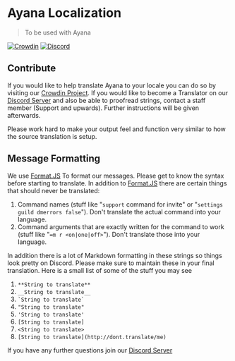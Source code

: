 # Ayana Localization
>To be used with Ayana

[![Crowdin](https://d322cqt584bo4o.cloudfront.net/ayana/localized.svg)](https://crowdin.com/project/ayana)
[![Discord](https://discordapp.com/api/guilds/145166056812576768/embed.png)](https://discord.gg/WpfP3aW)

## Contribute
If you would like to help translate Ayana to your locale you can do so by visiting our [Crowdin Project](https://crowdin.com/project/ayana). If you would like to become a Translator on our [Discord Server](https://discord.gg/WpfP3aW) and also be able to proofread strings, contact a staff member (Support and upwards). Further instructions will be given afterwards.

Please work hard to make your output feel and function very similar to how the source translation is setup.

## Message Formatting
We use [Format.JS](https://formatjs.io/guides/message-syntax/) To format our messages. Please get to know the syntax before starting to translate. In addition to [Format.JS](https://formatjs.io/guides/message-syntax/) there are certain things that should never be translated:

1. Command names (stuff like "`support` command for invite" or "`settings guild dmerrors false`"). Don't translate the actual command into your language.
2. Command arguments that are exactly written for the command to work (stuff like "`=m r <on|one|off>`"). Don't translate those into your language.

In addition there is a lot of Markdown formatting in these strings so things look pretty on Discord. Please make sure to maintain these in your final translation. Here is a small list of some of the stuff you may see
1. `**String to translate**`
2. `__String to translate__`
3. `` `String to translate` ``
4. `"String to translate"`
5. `'String to translate'`
6. `[String to translate]`
7. `<String to translate>`
8. `[String to translate](http://dont.translate/me)`

If you have any further questions join our [Discord Server](https://discord.gg/WpfP3aW)
